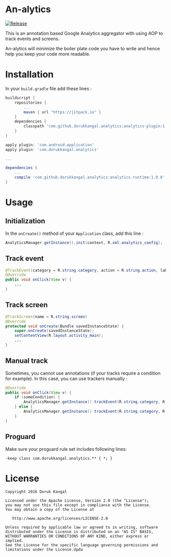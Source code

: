 # An-alytics

[![Release](https://img.shields.io/github/release/jitpack/android-example.svg?label=Jitpack)](https://jitpack.io/#dorukkangal/an-alytics)

This is an annotation based Google Analytics aggregator with using AOP to track events and screens.

An-alytics will minimize the boiler plate code you have to write and hence help you keep your code more readable.

# Installation
In your `build.gradle` file add these lines :
```groovy
buildscript {
    repositories {
        ...
        maven { url "https://jitpack.io" }
    }
    dependencies {
        classpath 'com.github.dorukkangal.analytics:analytics-plugin:1.0.0'
    }
}
```
```groovy
apply plugin: 'com.android.application'
apply plugin: 'com.dorukkangal.analytics'

...

dependencies {
    ...
    compile 'com.github.dorukkangal.analytics:analytics-runtime:1.0.0'
}
```

# Usage
## Initialization
In the `onCreate()` method of your `Application` class, add this line :
```java
AnalyticsManager.getInstance().init(context, R.xml.analytics_config);
```

## Track event
```java
@TrackEvent(category = R.string.category, action = R.string.action, label = R.string.label)
@Override
public void onClick(View v) {
    ...
}
```

## Track screen
```java
@TrackScreen(name = R.string.screen)
@Override
protected void onCreate(Bundle savedInstanceState) {
    super.onCreate(savedInstanceState);
    setContentView(R.layout.activity_main);
    ...
}
```

## Manual track
Sometimes, you cannot use annotations (if your tracks require a condition for example). In this case, you can use trackers manually :
```java
@Override
public void onClick(View v) {
    if (someCondition) {
        AnalyticsManager.getInstance().trackEvent(R.string.category, R.string.action, R.string.label, 1);
    } else {
        AnalyticsManager.getInstance().trackEvent(R.string.category, R.string.action, R.string.label, 1);
    }
}
```

## Proguard
Make sure your proguard rule set includes following lines: 
```
-keep class com.dorukkangal.analytics.** { *; }
```

License
=======

    Copyright 2016 Doruk Kangal

    Licensed under the Apache License, Version 2.0 (the "License");
    you may not use this file except in compliance with the License.
    You may obtain a copy of the License at

       http://www.apache.org/licenses/LICENSE-2.0

    Unless required by applicable law or agreed to in writing, software
    distributed under the License is distributed on an "AS IS" BASIS,
    WITHOUT WARRANTIES OR CONDITIONS OF ANY KIND, either express or implied.
    See the License for the specific language governing permissions and
    limitations under the License.Upda
